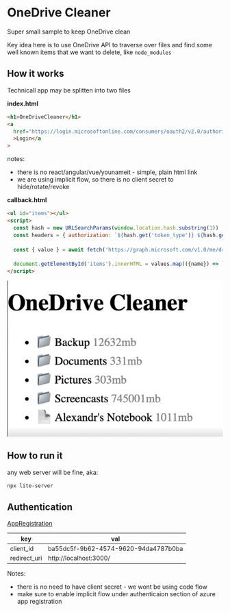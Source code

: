 # OneDrive Cleaner

Super small sample to keep OneDrive clean

Key idea here is to use OneDrive API to traverse over files and find some well known items that we want to delete, like `node_modules`

## How it works

Technicall app may be splitten into two files

**index.html**

```html
<h1>OneDriveCleaner</h1>
<a
  href="https://login.microsoftonline.com/consumers/oauth2/v2.0/authorize?client_id=ba55dc5f-9b62-4574-9620-94da4787b0ba&scope=files.readwrite.all&response_type=token&redirect_uri=http://localhost:3000/callback.html"
  >Login</a
>
```

notes:

- there is no react/angular/vue/younameit - simple, plain html link
- we are using implicit flow, so there is no client secret to hide/rotate/revoke

**callback.html**

```html
<ul id="items"></ul>
<script>
  const hash = new URLSearchParams(window.location.hash.substring(1))
  const headers = { authorization: `${hash.get('token_type')} ${hash.get('access_token')}` }

  const { value } = await fetch('https://graph.microsoft.com/v1.0/me/drive/root/children', {headers}).then(r => r.json())

  document.getElementById('items').innerHTML = values.map(({name}) => `<li>${name}</li>`).join('')
</script>
```

![screenshot](image.png)

## How to run it

any web server will be fine, aka:

```bash
npx lite-server
```

## Authentication

[AppRegistration](https://portal.azure.com/#view/Microsoft_AAD_RegisteredApps/ApplicationMenuBlade/~/Overview/appId/ba55dc5f-9b62-4574-9620-94da4787b0ba/isMSAApp~/false)

| key          | val                                  |
| ------------ | ------------------------------------ |
| client_id    | ba55dc5f-9b62-4574-9620-94da4787b0ba |
| redirect_uri | http://localhost:3000/               |

Notes:

- there is no need to have client secret - we wont be using code flow
- make sure to enable implicit flow under authenticaion section of azure app registration
